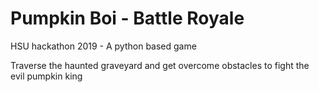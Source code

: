 # Pumpkin Boi - Battle Royale
HSU hackathon 2019 - A python based game

Traverse the haunted graveyard and get overcome obstacles to fight the evil pumpkin king
